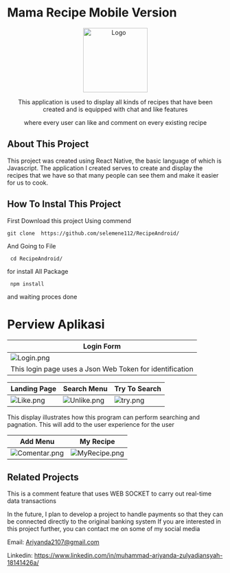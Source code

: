 # Mama Recipe Mobile Version
<div align="center">
<a href="https://github.com/selemene112/FE_recipe/">
    <img src="https://i.ibb.co/ZcsX3g3/fix.png" alt="Logo" width="150" height="150">
</a>
<p style="text-align: center;">
   This application is used to display all kinds of recipes that have been created and is equipped with chat and like features

where every user can like and comment on every existing recipe
</p>
</div>

## About This Project 

This project was created using React Native, the basic language of which is Javascript. The application I created serves to create and display the recipes that we have so that many people can see them and make it easier for us to cook.


## How To Instal This Project 

First Download this project Using commend 

```
git clone  https://github.com/selemene112/RecipeAndroid/
```

And Going to File 
```
 cd RecipeAndroid/
```
for install All Package 
```
 npm install
```

and waiting proces done


# Perview Aplikasi

| Login Form|
| ------------- |
|![Login.png](https://res.cloudinary.com/dkucquakt/image/upload/v1700185987/WhatsApp_Image_2023-11-17_at_09.52.29_iosxag.jpg)
This login page uses a Json Web Token for identification| 

| Landing Page | Search Menu | Try To Search |
| ------------- | ------------- | ------------- |
| ![Like.png](https://res.cloudinary.com/dkucquakt/image/upload/v1700186126/WhatsApp_Image_2023-11-17_at_09.39.46_sngeob.jpg)| ![Unlike.png](https://res.cloudinary.com/dkucquakt/image/upload/v1700186220/WhatsApp_Image_2023-11-17_at_09.39.46_1_krm3rf.jpg)| ![try.png](https://res.cloudinary.com/dkucquakt/image/upload/v1700186369/WhatsApp_Image_2023-11-17_at_09.59.07_af5zgi.jpg)|

This display illustrates how this program can perform searching and pagnation. This will add to the user experience for the user


| Add Menu | My Recipe |
| ------------- | ------------- |
|![Comentar.png](https://res.cloudinary.com/dkucquakt/image/upload/v1700186631/WhatsApp_Image_2023-11-17_at_09.39.44_kz8nh6.jpg)| ![MyRecipe.png](https://res.cloudinary.com/dkucquakt/image/upload/v1700186683/WhatsApp_Image_2023-11-17_at_09.39.44_1_hzrfe2.jpg)|


## Related Projects

This is a comment feature that uses WEB SOCKET to carry out real-time data transactions

In the future, I plan to develop a project to handle payments so that they can be connected directly to the original banking system
If you are interested in this project further, you can contact me on some of my social media

Email: Ariyanda2107@gmail.com

Linkedin: https://www.linkedin.com/in/muhammad-ariyanda-zulyadiansyah-18141426a/






